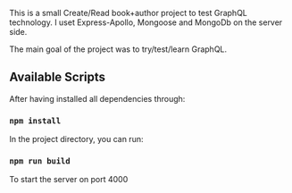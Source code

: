 This is a small Create/Read book+author project to test GraphQL technology. I uset Express-Apollo, Mongoose and MongoDb on the server side.

The main goal of the project was to try/test/learn GraphQL. 

## Available Scripts

After having installed all dependencies through:

### `npm install`

In the project directory, you can run:

### `npm run build`

To start the server on port 4000 

